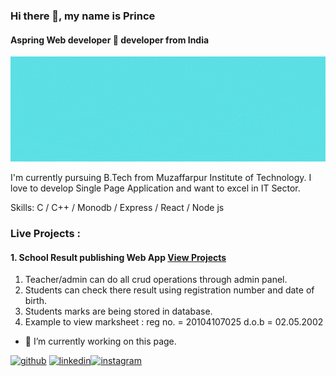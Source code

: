 ### Hi there 👋, my name is Prince
#### Aspring Web developer  📱 developer from India
![Android Developer](https://github.com/iamyourmajesty/iamyourmajesty/blob/main/Hi%20there!.gif)

I'm currently pursuing B.Tech from Muzaffarpur Institute of Technology.
I love to develop Single Page Application and
want to excel in IT Sector.

Skills: C / C++ / Monodb / Express / React / Node js

### Live Projects : 
#### 1. School Result publishing Web App       [View Projects](https://expensive-capris-ant.cyclic.app/)
1. Teacher/admin can do all crud operations through admin panel.
2. Students can check there result using registration number and date of birth.
3. Students marks are being stored in database.
4. Example to view marksheet :
 reg no. = 20104107025
 d.o.b = 02.05.2002


- 🔭 I’m currently working on this page. 
 
[<img src='https://cdn.jsdelivr.net/npm/simple-icons@3.0.1/icons/github.svg' alt='github' height='40'>](https://github.com/https://github.com/iamyourmajesty)              [<img src='https://cdn.jsdelivr.net/npm/simple-icons@3.0.1/icons/linkedin.svg' alt='linkedin' height='40'>](https://www.linkedin.com/in/prince-pandey-)[<img src='https://cdn.jsdelivr.net/npm/simple-icons@3.0.1/icons/instagram.svg' alt='instagram' height='40'>](https://www.instagram.com/i_am_your_majesty_/)  

